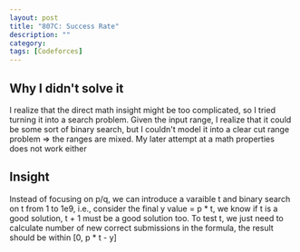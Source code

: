 ```yaml
---
layout: post
title: "807C: Success Rate"
description: ""
category: 
tags: [Codeforces]
---
```


Why I didn't solve it
-------------
I realize that the direct math insight might be too complicated, so I tried turning it into a search problem. Given the input range, I realize that it could be some sort of binary search, but I couldn't model it into a clear cut range problem => the ranges are mixed. My later attempt at a math properties does not work either


Insight
------------
Instead of focusing on p/q, we can introduce a varaible t and binary search on t from 1 to 1e9, i.e., consider the final y value  = p * t, we know if t is a good solution, t + 1 must be a good solution too. To test t, we just need to calculate number of new correct submissions in the formula, the result should be within [0, p * t - y]
